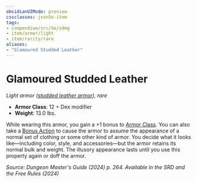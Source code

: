 ```yaml
---
obsidianUIMode: preview
cssclasses: json5e-item
tags:
- compendium/src/5e/xdmg
- item/armor/light
- item/rarity/rare
aliases: 
- "Glamoured Studded Leather"
---
```

# Glamoured Studded Leather
*Light armor ([studded leather armor](/3-Mechanics/CLI/items/studded-leather-armor-xphb.md)), rare*  


- **Armor Class**: 12 + Dex modifier
- **Weight**: 13.0 lbs.

While wearing this armor, you gain a +1 bonus to [Armor Class](/3-Mechanics/CLI/variant-rules/armor-class-xphb.md). You can also take a [Bonus Action](/3-Mechanics/CLI/variant-rules/bonus-action-xphb.md) to cause the armor to assume the appearance of a normal set of clothing or some other kind of armor. You decide what it looks like—including color, style, and accessories—but the armor retains its normal bulk and weight. The illusory appearance lasts until you use this property again or doff the armor.

*Source: Dungeon Master's Guide (2024) p. 264. Available in the <span title='Systems Reference Document (5.2)'>SRD</span> and the Free Rules (2024)*